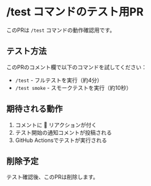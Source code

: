 # /test コマンドのテスト用PR

このPRは `/test` コマンドの動作確認用です。

## テスト方法

このPRのコメント欄で以下のコマンドを試してください：

- `/test` - フルテストを実行（約4分）
- `/test smoke` - スモークテストを実行（約10秒）

## 期待される動作

1. コメントに 🚀 リアクションが付く
2. テスト開始の通知コメントが投稿される
3. GitHub Actionsでテストが実行される

## 削除予定

テスト確認後、このPRは削除します。